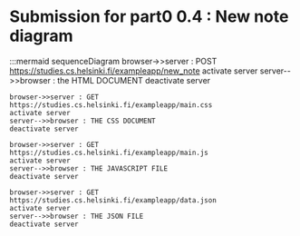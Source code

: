 # Submission for part0 0.4 : New note diagram

:::mermaid
sequenceDiagram
    browser->>server : POST https://studies.cs.helsinki.fi/exampleapp/new_note
    activate server
    server-->>browser : the HTML DOCUMENT
    deactivate server

    browser->>server : GET https://studies.cs.helsinki.fi/exampleapp/main.css
    activate server
    server-->>browser : THE CSS DOCUMENT
    deactivate server

    browser->>server : GET https://studies.cs.helsinki.fi/exampleapp/main.js
    activate server
    server-->>browser : THE JAVASCRIPT FILE
    deactivate server

    browser->>server : GET https://studies.cs.helsinki.fi/exampleapp/data.json
    activate server
    server-->>browser : THE JSON FILE
    deactivate server